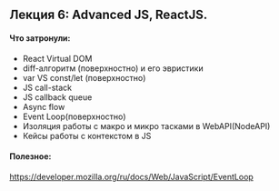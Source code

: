 ## Лекция 6: Advanced JS, ReactJS.


#### Что затронули:

- React Virtual DOM
- diff-алгоритм (поверхностно) и его эвристики
- var VS const/let (поверхностно)
- JS call-stack
- JS callback queue
- Async flow
- Event Loop(поверхностно)
- Изоляция работы с макро и микро тасками в WebAPI(NodeAPI)
- Кейсы работы с контекстом в JS


#### Полезное:

https://developer.mozilla.org/ru/docs/Web/JavaScript/EventLoop
